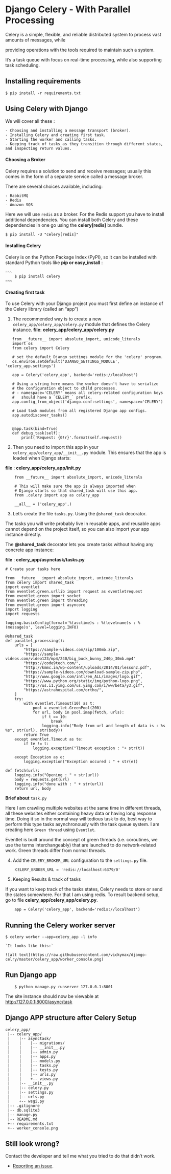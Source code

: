 
# Django Celery - With Parallel Processing

Celery is a simple, flexible, and reliable distributed system to process vast amounts of messages, while 

providing operations with the tools required to maintain such a system.

It’s a task queue with focus on real-time processing, while also supporting task scheduling.


## Installing requirements

	$ pip install -r requirements.txt

## Using Celery with Django 

We will cover all these : 

	- Choosing and installing a message transport (broker).
	- Installing Celery and creating first task.
	- Starting the worker and calling tasks.
	- Keeping track of tasks as they transition through different states, and inspecting return values.


#### Choosing a Broker

Celery requires a solution to send and receive messages; usually this comes in the form of a separate service called a message broker.

There are several choices available, including:

	- RabbitMQ
	- Redis
	- Amazon SQS

Here we will use `redis` as a broker. For the Redis support you have to install additional dependencies. You can install both Celery and these dependencies in one go using the **celery[redis]** bundle.

	$ pip install -U "celery[redis]"

#### Installing Celery

Celery is on the Python Package Index (PyPI), so it can be installed with standard Python tools like **pip or easy_install** :

	~~~
		$ pip install celery
	~~~

#### Creating first task 

To use Celery with your Django project you must first define an instance of the Celery library (called an “app”)

1. The recommended way is to create a new `celery_app/celery_app/celery.py` module that defines the Celery instance.
 __file__: __celery_app/celery_app/celery.py__

 ~~~
 	from __future__ import absolute_import, unicode_literals
	import os
	from celery import Celery

	# set the default Django settings module for the 'celery' program.
	os.environ.setdefault('DJANGO_SETTINGS_MODULE', 'celery_app.settings')

	app = Celery('celery_app', backend='redis://localhost')

	# Using a string here means the worker doesn't have to serialize
	# the configuration object to child processes.
	# - namespace='CELERY' means all celery-related configuration keys
	#   should have a `CELERY_` prefix.
	app.config_from_object('django.conf:settings', namespace='CELERY')

	# Load task modules from all registered Django app configs.
	app.autodiscover_tasks()


	@app.task(bind=True)
	def debug_task(self):
	    print('Request: {0!r}'.format(self.request))
 ~~~

2. Then you need to import this app in your `celery_app/celery_app/__init__.py` module. This ensures that the app is loaded when Django starts:

 __file__ : __celery_app/celery_app/__init__.py__

~~~
	from __future__ import absolute_import, unicode_literals

	# This will make sure the app is always imported when
	# Django starts so that shared_task will use this app.
	from .celery import app as celery_app

	__all__ = ('celery_app',)
~~~

3. Let’s create the file `tasks.py`. Using the `@shared_task` decorator.

The tasks you will write probably live in reusable apps, and reusable apps cannot depend on the project itself, so you can also import your app instance directly.

The **@shared_task** decorator lets you create tasks without having any concrete app instance:

__file__ : __celery_app/asynctask/tasks.py__

~~~
# Create your tasks here

from __future__ import absolute_import, unicode_literals
from celery import shared_task
import eventlet
from eventlet.green.urllib import request as eventletrequest
from eventlet.green import socket
from eventlet.green import threading
from eventlet.green import asyncore
import logging
import requests

logging.basicConfig(format='%(asctime)s : %(levelname)s : %(message)s', level=logging.INFO)

@shared_task
def parallel_processing():
	urls = [
		"https://sample-videos.com/zip/100mb.zip",
		"https://sample-videos.com/video123/mp4/240/big_buck_bunny_240p_30mb.mp4"
		"https://code9tech.com/",
		"http://kmmc.in/wp-content/uploads/2014/01/lesson2.pdf",
		"https://sample-videos.com/download-sample-zip.php",
		"http://www.google.com/intl/en_ALL/images/logo.gif",
		"https://www.python.org/static/img/python-logo.png",
		"http://us.i1.yimg.com/us.yimg.com/i/ww/beta/y3.gif",
		"https://astrahospital.com/ortho/",
	]
	try:
		with eventlet.Timeout(10) as t:
			pool = eventlet.GreenPool(200)
			for url, body in pool.imap(fetch, urls):
				if t == 10:
					break
				logging.info("Body from url and length of data is : %s %s", str(url), str(body))
		return True
	except eventlet.Timeout as te:
		if te != t:
			logging.exception("Timeout exception : "+ str(t))

	except Exception as e:
		logging.exception("Exception occured : " + str(e))

def fetch(url):
	logging.info("Opening : " + str(url))
	body = requests.get(url)
	logging.info("done with : " + str(url))
	return url, body
~~~
__Brief about__ `task.py`  

Here I am crawling multiple websites at the same time in different threads, all these websites either containing heavy data or having long response time. Doing it so in the normal way will tedious task to do, best way to perform this type tasks asynchronously with the task queue system. I am creating here `Green thread` using `Eventlet`. 

Eventlet is built around the concept of green threads (i.e. coroutines, we use the terms interchangeably) that are launched to do network-related work. Green threads differ from normal threads.


4. Add the `CELERY_BROKER_URL` configuration to the `settings.py` file.

		CELERY_BROKER_URL = 'redis://localhost:6379/0'

5. Keeping Results & track of tasks

If you want to keep track of the tasks states, Celery needs to store or send the states somewhere. For that I am using redis. To result backend setup, go to  file __celery_app/celery_app/celery.py__.

		app = Celery('celery_app', backend='redis://localhost')

## Running the Celery worker server

	$ celery worker --app=celery_app -l info

	`It looks like this:`

	![alt text](https://raw.githubusercontent.com/vickymax/django-celry/master/celery_app/worker_console.png)

## Run Django app 
	
		$ python manage.py runserver 127.0.0.1:8001

The site instance should now be viewable at http://127.0.0.1:8000/async/task



## Django APP structure after Celery Setup

~~~
celery_app/
 |-- celery_app/
 |    |-- asynctask/
 |    |    |-- migrations/
 |    |    |-- __init__.py
 |    |    |-- admin.py
 |    |    |-- apps.py
 |    |    |-- models.py
 |    |    |-- tasks.py
 |    |    |-- tests.py
 |    |    |-- urls.py
 |    |    +-- views.py
 |    |-- __init__.py
 |    |-- celery.py
 |    |-- settings.py
 |    |-- urls.py
 |    +-- wsgi.py
 |-- .gitignore
 |-- db.sqlite3
 |-- manage.py
 |-- README.md
 +-- requirements.txt
 +-- worker_console.png

~~~

## Still look wrong? 

Contact the developer and tell me what you tried to do that didn’t work.

- [Reporting an issue](https://github.com/vickymax/django-celery/issues/new).